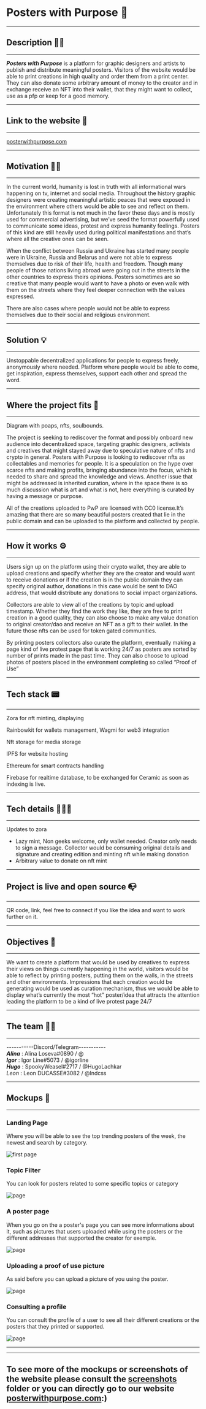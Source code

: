 # Posters with Purpose 🗽

---
## Description ✍🏽
---


*__Posters with Purpose__* is a platform for graphic designers and artists to publish and distribute meaningful posters. Visitors of the website would be able to print creations in high quality and order them from a print center. They can also donate some arbitrary amount of money to the creator and in exchange receive an NFT into their wallet, that they might want to collect, use as a pfp or keep for a good memory.

---
## Link to the website 🔗
---

[posterwithpurpose.com](https://posterwithpurpose.com)

---
## Motivation 💪🏽
---

In the current world, humanity is lost in truth with all informational wars happening on tv, internet and social media. Throughout the history graphic designers were creating meaningful artistic peaces that were exposed in the environment where others would be able to see and reflect on them. Unfortunately this format is not much in the favor these days and is mostly used for commercial advertising, but we’ve seed the format powerfully used to communicate some ideas, protest and express humanity feelings. Posters of this kind are still heavily used during political manifestations and that’s where all the creative ones can be seen.

When the conflict between Russia and Ukraine has started many people were in Ukraine, Russia and Belarus and were not able to express themselves due to risk of their life, health and freedom. Though many people of those nations living abroad were going out in the streets in the other countries to express theirs opinions. Posters sometimes are so creative that many people would want to have a photo or even walk with them on the streets where they feel deeper connection with the values expressed.

There are also cases where people would not be able to express themselves due to their social and religious environment.

---
## Solution 💡
---

Unstoppable decentralized applications for people to express freely, anonymously where needed. Platform where people would be able to come, get inspiration, express themselves,  support each other and spread the word. 

---
## Where the project fits 📍
---

Diagram with poaps, nfts, soulbounds.

The project is seeking to rediscover the format and possibly onboard new audience into decentralized space, targeting graphic designers, activists and creatives that might stayed away due to speculative nature of nfts and crypto in general. Posters with Purpose is looking to rediscover nfts as collectables and memories for people. It is a speculation on the hype over scarce nfts and making profits, bringing abundance into the focus, which is needed to share and spread the knowledge and views. Another issue that might be addressed is inherited curation, where in the space there is so much discussion what is art and what is not, here everything is curated by having a message or purpose. 

All of the creations uploaded to PwP are licensed with CC0 license.It’s amazing that there are so many beautiful posters created that lie in the public domain and can be uploaded to the platform and collected by people.

---
## How it works ⚙️
---

Users sign up on the platform using their crypto wallet, they are able to upload creations and specify whether they are the creator and would want to receive donations or if the creation is in the public domain they can specify original author, donations in this case would be sent to DAO address, that would distribute any donations to social impact organizations. 

Collectors are able to view all of the creations by topic and upload timestamp. Whether they find the work they like, they are free to print creation in a good quality, they can also choose to make any value donation to original creator/dao and receive an NFT as a gift to their wallet. In the future those nfts can be used for token gated communities.

By printing posters collectors also curate the platform, eventually making a page kind of live protest page that is working 24/7 as posters are sorted by number of prints made in the past time. They can also choose to upload photos of posters placed in the environment completing so called “Proof of Use”

---
## Tech stack 📟
---

Zora for nft minting, displaying

Rainbowkit for wallets management, Wagmi for web3 integration

Nft storage for media storage

IPFS for website hosting

Ethereum for smart contracts handling

Firebase for realtime database, to be exchanged for Ceramic as soon as indexing is live.

---
## Tech details 👨🏽‍💻
---
Updates to zora

- Lazy mint, Non geeks welcome, only wallet needed. Creator only needs to sign a message. Collector would be consuming original details and signature and creating edition and minting nft while making donation
- Arbitrary value to donate on nft mint

---
## Project is live and open source 📭
----
QR code, link, feel free to connect if you like the idea and want to work further on it.

---
## Objectives 🎯
---
We want to create a platform that would be used by creatives to express their views on things currently happening in the world, visitors would be able to reflect by printing posters, putting them on the walls, in the streets and other environments. Impressions that each creation would be generating would be used as curation mechanism, thus we would be able to display what’s currently the most “hot” poster/idea that attracts the attention leading the platform to be a kind of live protest page 24/7

---
## The team 🤝🏽
---

-----------Discord/Telegram-----------  
*__Alina__* : Alina Loseva#0890 / @  
*__Igor__* : Igor Line#5073 / @igorline  
*__Hugo__* : SpookyWeasel#2717 / @HugoLachkar  
*_Leon_* : Leon DUCASSE#3082 / @lndcss

---
## Mockups 📸
---
### __Landing Page__
        
Where you will be able to see the top trending posters of the week, the newest and search by category.
    
![first page](./screenshots/firstPage.png)

### __Topic Filter__

You can look for posters related to some specific topics or category

![ page](./screenshots/topic.png)

### __A poster page__

When you go on the a poster's page you can see more informations about it, such as pictures that users uploaded while using the posters or the different addresses that supported the creator for exemple.

![ page](./screenshots/PosterPage.png)

### __Uploading a proof of use picture__

As said before you can upload a picture of you using the poster.

![ page](./screenshots/upload_proof_of_use_picture.png)

### __Consulting a profile__

You can consult the profile of a user to see all their different creations or the posters that they printed or supported.

![ page](./screenshots/profile.png)

---
---

## To see more of the mockups or screenshots of the website please consult the [screenshots](https://github.com/Hacking-Web3/poster-with-purpose/tree/main/screenshots) folder or you can directly go to our website [posterwithpurpose.com](https://posterwithpurpose.com):)